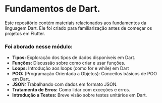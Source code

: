 # Fundamentos de Dart.

Este repositório contém materiais relacionados aos fundamentos da linguagem Dart. Ele foi criado para familiarização antes de começar os projetos em Flutter.

### Foi aborado nesse módulo:
- **Tipos:** Exploração dos tipos de dados disponíveis em Dart.
- **Funções:** Discussão sobre como criar e usar funções.
- **Loops:** Introdução aos loops (como for e while) em Dart
- **POO:** (Programação Orientada a Objetos): Conceitos básicos de POO em Dart.
- **JSON:** Trabalhando com dados em formato JSON.
- **Tratamento de Erros:** Como lidar com exceções e erros.
- **Introdução a Testes:** Breve visão sobre testes unitários em Dart.